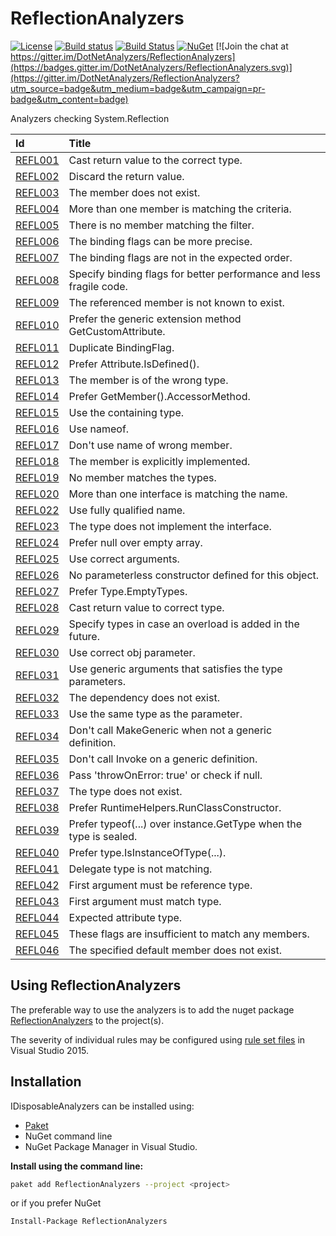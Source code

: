 
# ReflectionAnalyzers
[![License](https://img.shields.io/badge/license-MIT-blue.svg)](LICENSE)
[![Build status](https://ci.appveyor.com/api/projects/status/5apvp4qa64q3tyi8/branch/master?svg=true)](https://ci.appveyor.com/project/JohanLarsson/reflectionanalyzers/branch/master)
[![Build Status](https://dev.azure.com/DotNetAnalyzers/ReflectionAnalyzers/_apis/build/status/DotNetAnalyzers.ReflectionAnalyzers?branchName=master)](https://dev.azure.com/DotNetAnalyzers/ReflectionAnalyzers/_build/latest?definitionId=5&branchName=master)
[![NuGet](https://img.shields.io/nuget/v/ReflectionAnalyzers.svg)](https://www.nuget.org/packages/ReflectionAnalyzers/)
[![Join the chat at https://gitter.im/DotNetAnalyzers/ReflectionAnalyzers](https://badges.gitter.im/DotNetAnalyzers/ReflectionAnalyzers.svg)](https://gitter.im/DotNetAnalyzers/ReflectionAnalyzers?utm_source=badge&utm_medium=badge&utm_campaign=pr-badge&utm_content=badge)

Analyzers checking System.Reflection

| Id       | Title
| :--      | :--
| [REFL001](https://github.com/DotNetAnalyzers/ReflectionAnalyzers/tree/master/documentation/REFL001.md)| Cast return value to the correct type.
| [REFL002](https://github.com/DotNetAnalyzers/ReflectionAnalyzers/tree/master/documentation/REFL002.md)| Discard the return value.
| [REFL003](https://github.com/DotNetAnalyzers/ReflectionAnalyzers/tree/master/documentation/REFL003.md)| The member does not exist.
| [REFL004](https://github.com/DotNetAnalyzers/ReflectionAnalyzers/tree/master/documentation/REFL004.md)| More than one member is matching the criteria.
| [REFL005](https://github.com/DotNetAnalyzers/ReflectionAnalyzers/tree/master/documentation/REFL005.md)| There is no member matching the filter.
| [REFL006](https://github.com/DotNetAnalyzers/ReflectionAnalyzers/tree/master/documentation/REFL006.md)| The binding flags can be more precise.
| [REFL007](https://github.com/DotNetAnalyzers/ReflectionAnalyzers/tree/master/documentation/REFL007.md)| The binding flags are not in the expected order.
| [REFL008](https://github.com/DotNetAnalyzers/ReflectionAnalyzers/tree/master/documentation/REFL008.md)| Specify binding flags for better performance and less fragile code.
| [REFL009](https://github.com/DotNetAnalyzers/ReflectionAnalyzers/tree/master/documentation/REFL009.md)| The referenced member is not known to exist.
| [REFL010](https://github.com/DotNetAnalyzers/ReflectionAnalyzers/tree/master/documentation/REFL010.md)| Prefer the generic extension method GetCustomAttribute<T>.
| [REFL011](https://github.com/DotNetAnalyzers/ReflectionAnalyzers/tree/master/documentation/REFL011.md)| Duplicate BindingFlag.
| [REFL012](https://github.com/DotNetAnalyzers/ReflectionAnalyzers/tree/master/documentation/REFL012.md)| Prefer Attribute.IsDefined().
| [REFL013](https://github.com/DotNetAnalyzers/ReflectionAnalyzers/tree/master/documentation/REFL013.md)| The member is of the wrong type.
| [REFL014](https://github.com/DotNetAnalyzers/ReflectionAnalyzers/tree/master/documentation/REFL014.md)| Prefer GetMember().AccessorMethod.
| [REFL015](https://github.com/DotNetAnalyzers/ReflectionAnalyzers/tree/master/documentation/REFL015.md)| Use the containing type.
| [REFL016](https://github.com/DotNetAnalyzers/ReflectionAnalyzers/tree/master/documentation/REFL016.md)| Use nameof.
| [REFL017](https://github.com/DotNetAnalyzers/ReflectionAnalyzers/tree/master/documentation/REFL017.md)| Don't use name of wrong member.
| [REFL018](https://github.com/DotNetAnalyzers/ReflectionAnalyzers/tree/master/documentation/REFL018.md)| The member is explicitly implemented.
| [REFL019](https://github.com/DotNetAnalyzers/ReflectionAnalyzers/tree/master/documentation/REFL019.md)| No member matches the types.
| [REFL020](https://github.com/DotNetAnalyzers/ReflectionAnalyzers/tree/master/documentation/REFL020.md)| More than one interface is matching the name.
| [REFL022](https://github.com/DotNetAnalyzers/ReflectionAnalyzers/tree/master/documentation/REFL022.md)| Use fully qualified name.
| [REFL023](https://github.com/DotNetAnalyzers/ReflectionAnalyzers/tree/master/documentation/REFL023.md)| The type does not implement the interface.
| [REFL024](https://github.com/DotNetAnalyzers/ReflectionAnalyzers/tree/master/documentation/REFL024.md)| Prefer null over empty array.
| [REFL025](https://github.com/DotNetAnalyzers/ReflectionAnalyzers/tree/master/documentation/REFL025.md)| Use correct arguments.
| [REFL026](https://github.com/DotNetAnalyzers/ReflectionAnalyzers/tree/master/documentation/REFL026.md)| No parameterless constructor defined for this object.
| [REFL027](https://github.com/DotNetAnalyzers/ReflectionAnalyzers/tree/master/documentation/REFL027.md)| Prefer Type.EmptyTypes.
| [REFL028](https://github.com/DotNetAnalyzers/ReflectionAnalyzers/tree/master/documentation/REFL028.md)| Cast return value to correct type.
| [REFL029](https://github.com/DotNetAnalyzers/ReflectionAnalyzers/tree/master/documentation/REFL029.md)| Specify types in case an overload is added in the future.
| [REFL030](https://github.com/DotNetAnalyzers/ReflectionAnalyzers/tree/master/documentation/REFL030.md)| Use correct obj parameter.
| [REFL031](https://github.com/DotNetAnalyzers/ReflectionAnalyzers/tree/master/documentation/REFL031.md)| Use generic arguments that satisfies the type parameters.
| [REFL032](https://github.com/DotNetAnalyzers/ReflectionAnalyzers/tree/master/documentation/REFL032.md)| The dependency does not exist.
| [REFL033](https://github.com/DotNetAnalyzers/ReflectionAnalyzers/tree/master/documentation/REFL033.md)| Use the same type as the parameter.
| [REFL034](https://github.com/DotNetAnalyzers/ReflectionAnalyzers/tree/master/documentation/REFL034.md)| Don't call MakeGeneric when not a generic definition.
| [REFL035](https://github.com/DotNetAnalyzers/ReflectionAnalyzers/tree/master/documentation/REFL035.md)| Don't call Invoke on a generic definition.
| [REFL036](https://github.com/DotNetAnalyzers/ReflectionAnalyzers/tree/master/documentation/REFL036.md)| Pass 'throwOnError: true' or check if null.
| [REFL037](https://github.com/DotNetAnalyzers/ReflectionAnalyzers/tree/master/documentation/REFL037.md)| The type does not exist.
| [REFL038](https://github.com/DotNetAnalyzers/ReflectionAnalyzers/tree/master/documentation/REFL038.md)| Prefer RuntimeHelpers.RunClassConstructor.
| [REFL039](https://github.com/DotNetAnalyzers/ReflectionAnalyzers/tree/master/documentation/REFL039.md)| Prefer typeof(...) over instance.GetType when the type is sealed.
| [REFL040](https://github.com/DotNetAnalyzers/ReflectionAnalyzers/tree/master/documentation/REFL040.md)| Prefer type.IsInstanceOfType(...).
| [REFL041](https://github.com/DotNetAnalyzers/ReflectionAnalyzers/tree/master/documentation/REFL041.md)| Delegate type is not matching.
| [REFL042](https://github.com/DotNetAnalyzers/ReflectionAnalyzers/tree/master/documentation/REFL042.md)| First argument must be reference type.
| [REFL043](https://github.com/DotNetAnalyzers/ReflectionAnalyzers/tree/master/documentation/REFL043.md)| First argument must match type.
| [REFL044](https://github.com/DotNetAnalyzers/ReflectionAnalyzers/tree/master/documentation/REFL044.md)| Expected attribute type.
| [REFL045](https://github.com/DotNetAnalyzers/ReflectionAnalyzers/tree/master/documentation/REFL045.md)| These flags are insufficient to match any members.
| [REFL046](https://github.com/DotNetAnalyzers/ReflectionAnalyzers/tree/master/documentation/REFL046.md)| The specified default member does not exist.


## Using ReflectionAnalyzers

The preferable way to use the analyzers is to add the nuget package [ReflectionAnalyzers](https://www.nuget.org/packages/ReflectionAnalyzers)
to the project(s).

The severity of individual rules may be configured using [rule set files](https://msdn.microsoft.com/en-us/library/dd264996.aspx)
in Visual Studio 2015.

## Installation

IDisposableAnalyzers can be installed using:
- [Paket](https://fsprojects.github.io/Paket/) 
- NuGet command line
- NuGet Package Manager in Visual Studio.


**Install using the command line:**
```bash
paket add ReflectionAnalyzers --project <project>
```

or if you prefer NuGet
```bash
Install-Package ReflectionAnalyzers
```
